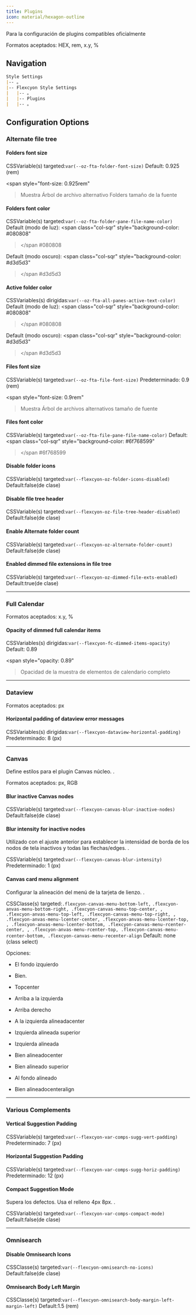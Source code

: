 ```yaml
---
title: Plugins
icon: material/hexagon-outline
---
```


Para la configuración de plugins compatibles oficialmente

Formatos aceptados: HEX, rem, x.y, %

## Navigation

```md
Style Settings
|-- 。
|-- Flexcyon Style Settings
|   |-- 。
|   |-- Plugins
|   |-- 。
```

## Configuration Options

### Alternate file tree

#### Folders font size

CSSVariable(s) targeted:`var(--oz-fta-folder-font-size)`
Default: 0.925 (rem)

<span style="font-size: 0.925rem"
>Muestra Árbol de archivo alternativo Folders tamaño de la fuente</span>

#### Folders font color

CSSVariable(s) targeted:`var(--oz-fta-folder-pane-file-name-color)`
Default (modo de luz):
<span class="col-sqr" style="background-color: #080808"
></span
>#080808

Default (modo oscuro):
<span class="col-sqr" style="background-color: #d3d5d3"
></span
>#d3d5d3

#### Active folder color

CSSVariables(s) dirigidas:`var(--oz-fta-all-panes-active-text-color)`
Default (modo de luz):
<span class="col-sqr" style="background-color: #080808"
></span
>#080808

Default (modo oscuro):
<span class="col-sqr" style="background-color: #d3d5d3"
></span
>#d3d5d3

#### Files font size

CSSVariable(s) targeted:`var(--oz-fta-file-font-size)`
Predeterminado: 0.9 (rem)

<span style="font-size: 0.9rem"
>Muestra Árbol de archivos alternativos tamaño de fuente</san>

#### Files font color

CSSVariable(s) targeted:`var(--oz-fta-file-pane-file-name-color)`
Default:
<span class="col-sqr" style="background-color: #6f768599"
></span
>#6f768599

#### Disable folder icons

CSSVariable(s) targeted:`var(--flexcyon-oz-folder-icons-disabled)`
Default:false(de clase)

#### Disable file tree header

CSSVariable(s) targeted:`var(--flexcyon-oz-file-tree-header-disabled)`
Default:false(de clase)

#### Enable Alternate folder count

CSSVariable(s) targeted:`var(--flexcyon-oz-alternate-folder-count)`
Default:false(de clase)

#### Enabled dimmed file extensions in file tree

CSSVariable(s) targeted:`var(--flexcyon-oz-dimmed-file-exts-enabled)`
Default:true(de clase)

___

### Full Calendar

Formatos aceptados: x.y, %

#### Opacity of dimmed full calendar items

CSSVariables(s) dirigidas:`var(--flexcyon-fc-dimmed-items-opacity)`
Default: 0.89

<span style="opacity: 0.89"
>Opacidad de la muestra de elementos de calendario completo</span>

___

### Dataview

Formatos aceptados: px

#### Horizontal padding of dataview error messages

CSSVariables(s) dirigidas:`var(--flexcyon-dataview-horizontal-padding)`
Predeterminado: 8 (px)

___

### Canvas

Define estilos para el plugin Canvas núcleo.
.

Formatos aceptados: px, RGB

#### Blur inactive Canvas nodes

CSSVariable(s) targeted:`var(--flexcyon-canvas-blur-inactive-nodes)`
Default:false(de clase)

#### Blur intensity for inactive nodes

Utilizado con el ajuste anterior para establecer la intensidad de borda de los nodos de tela inactivos
y todas las flechas/edges.
.

CSSVariable(s) targeted:`var(--flexcyon-canvas-blur-intensity)`
Predeterminado: 1 (px)

#### Canvas card menu alignment

Configurar la alineación del menú de la tarjeta de lienzo.
.

CSSClasse(s) targeted:`.flexcyon-canvas-menu-bottom-left,`
`
.flexcyon-anvas-menu-bottom-right, .flexcyon-canvas-menu-top-center,
,
.flexcyon-anvas-menu-top-left, .flexcyon-canvas-menu-top-right,
,
.flexcyon-anvas-menu-lcenter-center, .flexcyon-anvas-menu-lcenter-top,
,
.flexcyon-anvas-menu-lcenter-bottom, .flexcyon-canvas-menu-rcenter-center,
,
.flexcyon-anvas-menu-rcenter-top, .flexcyon-canvas-menu-rcenter-bottom, .flexcyon-canvas-menu-recenter-align
`
Default: none (class select)

Opciones:

- El fondo izquierdo

- Bien.

- Topcenter

- Arriba a la izquierda

- Arriba derecho

- A la izquierda alineadacenter

- Izquierda alineada superior

- Izquierda alineada

- Bien alineadocenter

- Bien alineado superior

- Al fondo alineado

- Bien alineadocenteralign

___

### Various Complements
#### Vertical Suggestion Padding
CSSVariable(s) targeted:`var(--flexcyon-var-comps-sugg-vert-padding)`
Predeterminado: 7 (px)

#### Horizontal Suggestion Padding
CSSVariable(s) targeted:`var(--flexcyon-var-comps-sugg-horiz-padding)`
Predeterminado: 12 (px)

#### Compact Suggestion Mode
Supera los defectos. Usa el relleno 4px 8px.
.

CSSVariable(s) targeted:`var(--flexcyon-var-comps-compact-mode)`
Default:false(de clase)

___
### Omnisearch

#### Disable Omnisearch Icons

CSSClasse(s) targeted:`var(--flexcyon-omnisearch-no-icons)`
Default:false(de clase)

#### Omnisearch Body Left Margin

CSSClasse(s) targeted:`var(--flexcyon-omnisearch-body-margin-left-margin-left)`
Default:1.5 (rem)
